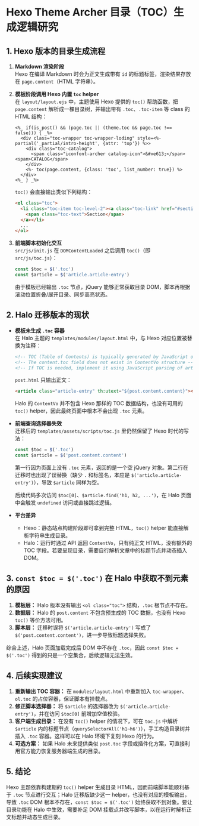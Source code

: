 # Hexo Theme Archer 目录（TOC）生成逻辑研究

## 1. Hexo 版本的目录生成流程

1. **Markdown 渲染阶段**  
   Hexo 在编译 Markdown 时会为正文生成带有 `id` 的标题标签，渲染结果存放在 `page.content`（HTML 字符串）。

2. **模板阶段调用 Hexo 内置 `toc` helper**  
   在 `layout/layout.ejs` 中，主题使用 Hexo 提供的 `toc()` 帮助函数，把 `page.content` 解析成一棵目录树，并输出带有 `.toc`、`.toc-item` 等 class 的 HTML 结构：

   ```ejs
   <%_ if(is_post() && (page.toc || (theme.toc && page.toc !== false))) { _%>
     <div class="toc-wrapper toc-wrapper-loding" style=<%- partial('_partial/intro-height', {attr: 'top'}) %>>
       <div class="toc-catalog">
         <span class="iconfont-archer catalog-icon">&#xe613;</span><span>CATALOG</span>
       </div>
       <%- toc(page.content, {class: 'toc', list_number: true}) %>
     </div>
   <%_ } _%>
   ```

   `toc()` 会直接输出类似下列结构：

   ```html
   <ol class="toc">
     <li class="toc-item toc-level-2"><a class="toc-link" href="#section">
       <span class="toc-text">Section</span>
     </a></li>
     ...
   </ol>
   ```

3. **前端脚本初始化交互**  
   `src/js/init.js` 在 `DOMContentLoaded` 之后调用 `toc()`（即 `src/js/toc.js`）：

   ```js
   const $toc = $('.toc')
   const $article = $('article.article-entry')
   ```

   由于模板已经输出 `.toc` 节点，jQuery 能够正常获取目录 DOM，脚本再根据滚动位置折叠/展开目录、同步高亮状态。

## 2. Halo 迁移版本的现状

* **模板未生成 `.toc` 容器**  
  在 Halo 主题的 `templates/modules/layout.html` 中，与 Hexo 对应位置被替换为注释：

  ```html
  <!-- TOC (Table of Contents) is typically generated by JavaScript or disabled in Halo 2.x -->
  <!-- The content.toc field does not exist in ContentVo structure -->
  <!-- If TOC is needed, implement it using JavaScript parsing of article headings -->
  ```

  `post.html` 只输出正文：

  ```html
  <article class="article-entry" th:utext="${post.content.content}"></article>
  ```

  Halo 的 `ContentVo` 并不包含 Hexo 那样的 TOC 数据结构，也没有可用的 `toc()` helper，因此最终页面中根本不会出现 `.toc` 元素。

* **前端查询选择器失效**  
  迁移后的 `templates/assets/scripts/toc.js` 里仍然保留了 Hexo 时代的写法：

  ```js
  const $toc = $('.toc')
  const $article = $('post.content.content')
  ```

  第一行因为页面上没有 `.toc` 元素，返回的是一个空 jQuery 对象。第二行在迁移时也出现了误替换（缺少 `.` 和标签名，本应是 `$('article.article-entry')`），导致 `$article` 同样为空。

  后续代码多次访问 `$toc[0]`、`$article.find('h1, h2, ...')`，在 Halo 页面中会触发 `undefined` 访问或直接跳过逻辑。

* **平台差异**  
  - Hexo：静态站点构建阶段即可拿到完整 HTML，`toc()` helper 能直接解析字符串生成目录。  
  - Halo：运行时通过 API 返回 `ContentVo`，只有纯正文 HTML，没有额外的 TOC 字段。若要呈现目录，需要自行解析文章中的标题节点并动态插入 DOM。

## 3. `const $toc = $('.toc')` 在 Halo 中获取不到元素的原因

1. **模板层：** Halo 版本没有输出 `<ol class="toc">` 结构，`.toc` 根节点不存在。  
2. **数据层：** Halo 的 `post.content` 不包含预生成的 TOC 数据，也没有 Hexo `toc()` 等价方法可用。  
3. **脚本层：** 迁移时误将 `$('article.article-entry')` 写成了 `$('post.content.content')`，进一步导致标题选择失败。

综合上述，Halo 页面加载完成后 DOM 中不存在 `.toc`，因此 `const $toc = $('.toc')` 得到的只是一个空集合，后续逻辑无法生效。

## 4. 后续实现建议

1. **重新输出 TOC 容器：** 在 `modules/layout.html` 中重新加入 `toc-wrapper`、`ol.toc` 的占位容器，保证脚本有挂载点。  
2. **修正脚本选择器：** 将 `$article` 的选择器改为 `$('article.article-entry')`，并在访问 `$toc[0]` 前增加空值校验。  
3. **客户端生成目录：** 在没有 `toc()` helper 的情况下，可在 `toc.js` 中解析 `$article` 内的标题节点（`querySelectorAll('h1~h6')`），手工构造目录树并插入 `.toc` 容器。这样可以在 Halo 环境下复刻 Hexo 的行为。  
4. **可选方案：** 如果 Halo 未来提供类似 `post.toc` 字段或插件化方案，可直接利用官方能力恢复服务器端生成的目录。

## 5. 结论

Hexo 主题依靠构建期的 `toc()` helper 生成目录 HTML，因而前端脚本能顺利基于 `.toc` 节点进行交互；Halo 迁移版缺少这一 helper，也没有对应的模板输出，导致 `.toc` DOM 根本不存在，`const $toc = $('.toc')` 始终获取不到对象。要让目录功能在 Halo 中生效，需要补足 DOM 挂载点并改写脚本，以在运行时解析正文标题并动态生成目录。